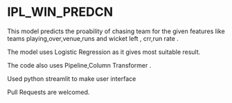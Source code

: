 # IPL_WIN_PREDCN
This model predicts the proability of chasing team for the given features like teams playing,over,venue,runs and wicket left , crr,run rate . 

The model uses Logistic Regression as it gives most suitable result.

The code also uses Pipeline,Column Transformer .

Used python streamlit to make user interface 

Pull Requests are welcomed.
